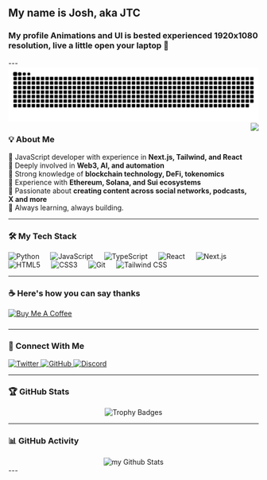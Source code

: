 <h2 align="left">My name is Josh, aka JTC</h2>
<h3 align="left">My profile Animations and UI is bested experienced 1920x1080 resolution, live a little open your laptop 💜</h3>
---

<img src="https://github.com/Platane/snk/raw/output/github-contribution-grid-snake.svg" alt="Snake animation" />


<img align="right" height="150" src="https://github.com/JTCdev.png" />

### 💡 About Me
🔹 JavaScript developer with experience in **Next.js, Tailwind, and React**  
🔹 Deeply involved in **Web3, AI, and automation**  
🔹 Strong knowledge of **blockchain technology, DeFi, tokenomics**  
🔹 Experience with **Ethereum, Solana, and Sui ecosystems**  
🔹 Passionate about **creating content across social networks, podcasts, X and more**  
🔹 Always learning, always building. 

---
### 🛠️ My Tech Stack
<div align="left">
  <img src="https://cdn.jsdelivr.net/gh/devicons/devicon/icons/python/python-original.svg" height="30" alt="Python"  />
  <img width="14" />
  <img src="https://cdn.jsdelivr.net/gh/devicons/devicon/icons/javascript/javascript-original.svg" height="30" alt="JavaScript"  />
  <img width="14" />
  <img src="https://cdn.jsdelivr.net/gh/devicons/devicon/icons/typescript/typescript-original.svg" height="30" alt="TypeScript"  />
  <img width="14" />
  <img src="https://cdn.jsdelivr.net/gh/devicons/devicon/icons/react/react-original.svg" height="30" alt="React"  />
  <img width="14" />
  <img src="https://cdn.jsdelivr.net/gh/devicons/devicon/icons/nextjs/nextjs-original.svg" height="30" alt="Next.js"  />
  <img width="14" />
  <img src="https://cdn.jsdelivr.net/gh/devicons/devicon/icons/html5/html5-original.svg" height="30" alt="HTML5"  />
  <img width="14" />
  <img src="https://cdn.jsdelivr.net/gh/devicons/devicon/icons/css3/css3-original.svg" height="30" alt="CSS3"  />
  <img width="14" />
  <img src="https://cdn.jsdelivr.net/gh/devicons/devicon/icons/git/git-original.svg" height="30" alt="Git"  />
  <img width="14" />
  <img src="https://upload.wikimedia.org/wikipedia/commons/d/d5/Tailwind_CSS_Logo.svg" height="30" alt="Tailwind CSS" />
  </div>

---
  
  ### ☕ Here's how you can say thanks
<p align="left">
  <a href="https://www.buymeacoffee.com/jtcdev">
    <img src="https://cdn.buymeacoffee.com/buttons/v2/default-yellow.png" height="50" width="210" alt="Buy Me A Coffee"/>
  </a>
</p>

###

---

### 📢 Connect With Me
<div align="left">
  <a href="https://x.com/JTCdev" target="_blank">
    <img src="https://img.shields.io/static/v1?message=Twitter&logo=twitter&label=&color=1DA1F2&logoColor=white&labelColor=&style=for-the-badge" height="35" alt="Twitter"  />
  </a>
  <a href="https://github.com/JTCdev" target="_blank">
    <img src="https://img.shields.io/static/v1?message=GitHub&logo=github&label=&color=333&logoColor=white&labelColor=&style=for-the-badge" height="35" alt="GitHub"  />
  </a>
  <a href="https://discord.gg/JTCdev" target="_blank">
    <img src="https://img.shields.io/static/v1?message=Discord&logo=discord&label=&color=7289DA&logoColor=white&labelColor=&style=for-the-badge" height="35" alt="Discord"  />
  </a>
</div>

---

### **🏆 GitHub Stats**
<div align="center">
  <img src="https://github-profile-trophy.vercel.app/?username=jtcdev&column=3&margin-w=15&margin-h=15&theme=dracula" height="500"  alt="Trophy Badges" />
</div>

---

### **📊 GitHub Activity**
<div align="center">
  <img align="center" src="https://github-readme-stats.vercel.app/api?username=JTCdev&include_all_commits=true&count_private=true&show_icons=true&locale=en&layout=compact&theme=chartreuse-dark" alt="my Github Stats"/>
</div>
---
